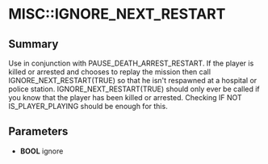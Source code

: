 # MISC::IGNORE_NEXT_RESTART

## Summary
Use in conjunction with PAUSE_DEATH_ARREST_RESTART. If the player is killed or arrested and chooses to replay the mission then call
IGNORE_NEXT_RESTART(TRUE) so that he isn't respawned at a hospital or police station.
IGNORE_NEXT_RESTART(TRUE) should only ever be called if you know that the player has been killed or arrested. Checking
IF NOT IS_PLAYER_PLAYING should be enough for this.

## Parameters
* **BOOL** ignore